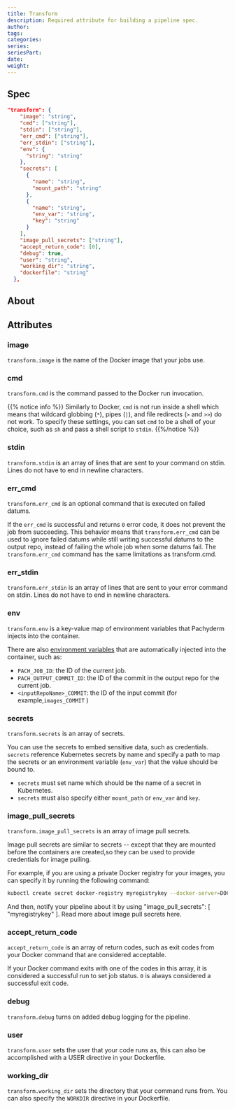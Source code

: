 ```yaml
---
title: Transform
description: Required attribute for building a pipeline spec.
author:
tags:
categories:
series: 
seriesPart: 
date:
weight: 
---
```



## Spec

```json
"transform": {
    "image": "string",
    "cmd": ["string"],
    "stdin": ["string"],
    "err_cmd": ["string"],
    "err_stdin": ["string"],
    "env": {
      "string": "string"
    },
    "secrets": [
      {
        "name": "string",
        "mount_path": "string"
      },
      {
        "name": "string",
        "env_var": "string",
        "key": "string"
      }
    ],
    "image_pull_secrets": ["string"],
    "accept_return_code": [0],
    "debug": true,
    "user": "string",
    "working_dir": "string",
    "dockerfile": "string"
  },
```

## About 

## Attributes

### image 

`transform.image` is the name of the Docker image that your jobs use.

### cmd

`transform.cmd` is the command passed to the Docker run invocation. 

{{% notice info %}}
Similarly to Docker, `cmd` is not run inside a shell which means that wildcard globbing (`*`), pipes (`|`), and file redirects (`>` and `>>`) do not work. To specify these settings, you can set `cmd` to be a shell of your choice, such as `sh` and pass a shell script to `stdin`.
{{%/notice %}}

### stdin

`transform.stdin` is an array of lines that are sent to your command on stdin. Lines do not have to end in newline characters.


### err_cmd

`transform.err_cmd` is an optional command that is executed on failed datums. 

If the `err_cmd` is successful and returns `0` error code, it does not prevent the job from succeeding. This behavior means that `transform.err_cmd` can be used to ignore failed datums while still writing successful datums to the output repo, instead of failing the whole job when some datums fail. The `transform.err_cmd` command has the same limitations as transform.cmd.

### err_stdin

`transform.err_stdin` is an array of lines that are sent to your error command on stdin. Lines do not have to end in newline characters.

### env

`transform.env` is a key-value map of environment variables that Pachyderm injects into the container. 

There are also [environment variables](../../env-vars/) that are automatically injected into the container, such as:

- `PACH_JOB_ID`: the ID of the current job.
- `PACH_OUTPUT_COMMIT_ID`: the ID of the commit in the output repo for the current job.
- `<inputRepoName>_COMMIT`: the ID of the input commit (for example,`images_COMMIT` ) 

### secrets 

`transform.secrets` is an array of secrets. 

You can use the secrets to embed sensitive data, such as credentials. `secrets` reference Kubernetes secrets by name and specify a path to map the secrets or an environment variable (`env_var`) that the value should be bound to. 

- `secrets` must set name which should be the name of a secret in Kubernetes. 
- `secrets` must also specify either `mount_path` or `env_var` and `key`.

### image_pull_secrets

`transform.image_pull_secrets` is an array of image pull secrets.

Image pull secrets are similar to secrets -- except that they are mounted before the containers are created,so they can be used to provide credentials for image pulling. 

For example, if you are using a private Docker registry for your images, you can specify it by running the following command:

```sh
kubectl create secret docker-registry myregistrykey --docker-server=DOCKER_REGISTRY_SERVER --docker-username=DOCKER_USER --docker-password=DOCKER_PASSWORD --docker-email=DOCKER_EMAIL
```

And then, notify your pipeline about it by using "image_pull_secrets": [ "myregistrykey" ]. Read more about image pull secrets here.

### accept_return_code 

`accept_return_code` is an array of return codes, such as exit codes from your Docker command that are considered acceptable. 

If your Docker command exits with one of the codes in this array, it is considered a successful run to set job status. `0` is always considered a successful exit code.

### debug

`transform.debug` turns on added debug logging for the pipeline.


### user

`transform.user` sets the user that your code runs as, this can also be accomplished with a USER directive in your Dockerfile.

### working_dir

`transform.working_dir` sets the directory that your command runs from. You can also specify the `WORKDIR` directive in your Dockerfile.